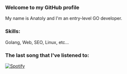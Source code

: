 ### Welcome to my GitHub profile
My name is Anatoly and I'm an entry-level GO developer.

### Skills: 
Golang, Web, SEO, Linux, etc...

### The last song that I've listened to:

[![Spotify](http://invisibles.tk:1984/spotify)](https://open.spotify.com/user/y34r75db5o7eksagdl8lsaamw)

